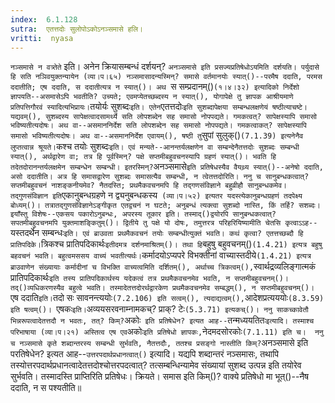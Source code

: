 ```yaml
---
index:  6.1.128
sutra:  एतत्तदोः सुलोपोऽकोऽनञ्समासे हलि।
vritti:  nyasa
---
```


`नञ्समासे न वत्र्तेते` इति। अनेन क्रियासम्बन्धं दर्शयन्? `अनञ्समासे इति प्रसज्यप्रतिषेधोऽयमिति दर्शयति। पर्युदासे हि सति नञिवयुक्तन्यायेन (व्या।प।६५) नञ्समासादन्यस्मिन्? समासे वर्तमानयोः स्यात्()--परमैष ददाति, परमस ददातीति; एष ददाति, स ददातीत्यत्र न स्यात्()। अथ `स सम्प्रदानम्()` (१।४।३२) इत्यादिको निर्देशो ज्ञापयति--असमासेऽपि भवतीति? उच्यते; एवमप्येतच्छब्दस्य न स्यात्(), योगापेक्षे तु ज्ञापक आश्रीयमाणे प्रतिपत्तिगौरवं स्यादित्यभिप्रायः। `तयोर्यः सुशब्दः` इति। एतेन `एतत्तदोः` इति सुशब्दापेक्षया सम्बन्धलक्षणेयं षष्ठीत्याचष्टे। यद्यवम्(), सुशब्दस्य सापेक्षत्वादसामर्थ्ये सति लोपशब्देन सह समासो नोपपद्यते। गमकत्वत्? सापेक्षस्यापि समासो भविष्यतीत्यदोषः। अथ वा--असमाननिर्देश सति लोपशब्देन सह समासो नोपपद्यते। गमकत्वाकत्? सापेक्षस्यापि समासो भविष्यतीत्यदोषः। अथ वा--असमाननिर्देश एवायम्(), षष्ठी तु `सुपां सुलुक्()` (7.1.39) इत्यनेनैव लुप्तत्वान्न श्रूयते। `कश्च तयोः सुशब्दः` इति। एवं मन्यते--आनन्तर्यलक्षणेन वा सम्बन्देनैतत्तदोः सुशब्दः सम्बन्धी स्यात्(), अर्थद्वारेण वा; तत्र हि पूर्वस्मिन्? पक्षे सप्तमीबहुवचनस्यापि ग्रहणं स्यात्()। भवति हि तदेतदोरानन्तर्यलक्षमेन सम्बन्धेन सम्बन्धी। इतरस्मिन्? `अनञ्समासे` इति प्रतिषेधस्यैव वैयथ्र्य स्यात्()--अनेषो ददाति, असो ददातीति। अत्र हि समासद्वारेण सुशब्दः समासत्यैव सम्बन्धी, न त्वेतत्तदोरिति। ननु च सानुबन्धकत्वात्? सप्तमीबहुवचनं नाशङ्कनीयमेव? नैतदस्ति; प्रथमैकवचनमपि हि तद्गणसंविज्ञाने बहुव्रीहौ सानुबन्धकमेव। तद्गुणसंविज्ञान इति `एकानुबन्धग्रहणे न द्व्यनुबन्धकस्य` (व्या।प।५२) इत्यतर यदस्त्येकानुबन्धग्रहणं तदपेक्ष्य बोध्यम्()। तत्रातद्गुणसंविज्ञानेऽङ्गीकृत एतद्वचनं न घटते; अनुबन्धं त्यक्त्वा सुशब्दो नास्ति, किं तर्हि? सशब्दः। इयाँस्तु विशेषः--एकसय पकारोऽनुबन्धः, अपरस्य तूकार इति। तस्माद्()द्वयोरपि सानुबन्धकत्वात्? सपतमीबहुवचनमपि युक्तमाशङ्कितुम्()। द्वितीये तु पक्षे यो दोषः, तमुत्तरत्र परिहरियिष्यामीति चेतसि कृत्वाऽ‌ऽह--`यस्तदर्थेन सम्बन्धः` इति। एवं ब्राउवता प्रथमैकवचनं तयोः सम्बन्धीत्युक्तं भवति। कथं कृत्वा? एतत्तच्छब्दौ हि प्रातिपदिके। `त्रिकश्च प्रातिपदिकार्थः` इतीदमत्र दर्शनमाश्रितम्()। तथा हि `बहुषु बहुवचनम्()` (1.4.21) इत्यत्र बहुषु बहवचनं भवति। बहुत्वमससय वाच्यं भवतीत्यर्थः। `कर्मादयोऽप्यपरे विभक्तीनां वाच्यास्तदीये` (1.4.21) इत्यत्र ब्राउवाणेन संख्यायाः कर्मादीनां च विभक्ति वाच्यत्वमिति दर्शितम्(), अर्थाच्च त्रिकत्वम्(), `स्वार्थद्रव्यलिङ्गात्मकं प्रातिपदिकार्थः` इति तस्य प्रातिपदिकार्थस्य यदेकत्वं तत्र प्रथमैकवचनमेव भवति, न सप्तमीबहुवचनम्()। तद्()व्यधिकरणस्यैव बहुत्वे भवति। तस्मादेतत्तदोरर्थद्वारकेण प्रथमैकवचनमेव सम्बद्धम्(), न सप्तमीबहुवचनम्()। 
`एष ददाति` इति। `तदो सः सावनन्त्ययोः` (7.2.106) इति सत्वम्(), त्यदाद्यत्वम्(), `आदेशप्रत्यययोः` (8.3.59) इति षत्वम्()। 
`एषकः` इति। `अव्ययसरवनाम्नामकच्? प्राक्? टेः` (5.3.71) इत्यकच्()। ननु साकच्कावेतौ भिन्नरूपत्वादेतत्तदौ न भवतः, तत्? किम्? `अकोः` इति प्रतिषेधेन? इत्यत आह--`तन्मध्ययतितः` इत्यादि। तस्माश्च परिभाषाया (व्या।प।२१) अस्तित्व एष एव `अकोः` इति प्रतिषेधो ज्ञापकः, `नेदमदसोरकोः` (7.1.11) इति च। 
ननु च नञ्समासे कृते शब्दान्तरस्य सम्बन्धी सुर्भवति, नैतत्तदौः, ततश्च प्रसङ्गो नास्तीति किम्? `अनञ्समासे इति परतिषेधेन? इत्यत आह--`उत्तरपदार्थप्रधानत्वात्()` इत्यादि। यद्यपि शब्दान्तरं नञ्समासः, तथापि तस्योत्तरपदार्थप्रधानत्वादेतत्तदोश्चोत्तरपदत्वात्? तत्सम्बन्धिन्यामेव संख्यायां सुशब्द उत्पन्न इति तयोरेव सुर्भवति। तस्मादस्ति प्राप्तिरिति प्रतिषेधः। क्रियते। समास इति किम्()? वाक्ये प्रतिषेधो मा भूत्()--नैष ददाति, न स पश्यतीति॥
